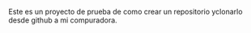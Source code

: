 Este es un proyecto de prueba de como crear un repositorio yclonarlo desde github a mi compuradora.
